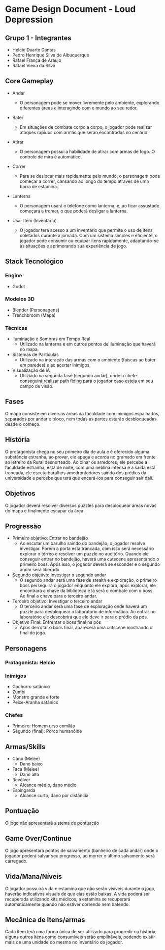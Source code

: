 
# Game Design Document - Loud Depression
## Grupo 1 - Integrantes
- Helcio Duarte Dantas
- Pedro Henrique Silva de Albuquerque
- Rafael França de Araujo
- Rafael Vieira da Silva
## Core Gameplay

- Andar
    - O personagem pode se mover livremente pelo ambiente, explorando diferentes áreas e interagindo com o mundo ao seu redor.

- Bater 
    - Em situações de combate corpo a corpo, o jogador pode realizar ataques rápidos com armas que serão encontradas no cenário.

- Atirar 
    - O personagem possui a habilidade de atirar com armas de fogo. O controle de mira é automático.

- Correr  
    - Para se deslocar mais rapidamente pelo mundo, o personagem pode começar a correr, cansando ao longo do tempo através de uma barra de estamina.

- Lanterna
    - O personagem usará o telefone como lanterna, e, ao ficar assustado começará a tremer, o que poderá desligar a lanterna.

- Usar Item (Inventário)
    - O jogador terá acesso a um inventário que permite o uso de itens coletados durante a jornada. Com um sistema simples e eficiente, o jogador pode consumir ou equipar itens rapidamente, adaptando-se às situações e aprimorando sua experiência de jogo.

## Stack Tecnológico
### Engine
- Godot
  
### Modelos 3D
- Blender (Personagens)
- Trenchbroom (Mapa)
### Técnicas
- Iluminação e Sombras em Tempo Real
    - Utilizado na lanterna e em outros pontos de iluminação que haverá no mapa.
- Sistemas de Partículas
    - Utilizado na interação das armas com o ambiente (faiscas ao bater em paredes) e ao acertar inimigos.
- Visualização de IA
    - Utilziado na segunda fase (segundo andar), onde o chefe conseguirá realizar path fiding para o jogador caso esteja em seu campo de visão.

## Fases
O mapa consiste em diversas áreas da faculdade com inimigos espalhados, separados por andar e bloco, nem todas as partes estarão desbloqueadas desde o começo.

## História
O protagonista chega no seu primeiro dia de aula e é oferecido alguma substância estranha, ao provar, ele apaga e acorda no gramado em frente ao letreiro da Rural desnorteado. Ao olhar os arredores, ele percebe a faculdade estranha, está de noite, com uma neblina intensa e a saída está trancada, ele escuta barulhos amedrontadores saindo dos prédios da universidade e percebe que terá que encará-los para conseguir sair dali.

## Objetivos
O jogador deverá resolver diversos puzzles para desbloquear áreas novas do mapa e finalmente escapar da área

## Progressão
- Primeiro objetivo: Entrar no bandejão
    - Ao escutar um barulho saindo do bandejão, o jogador resolve investigar. Porém a porta esta trancada, com isso será necessário explorar o térreo e resolver um puzzle no auditório. Quando ele conseguir entrar no bandejão, haverá uma cutscene apresentando o primeiro boss. Após isso, o jogador deverá se esconder e o segundo andar será liberado.
- Segundo objetivo: Investigar o segundo andar
    - O segundo andar será uma fase de stealth e exploração, o primeiro boss perseguirá o jogador enquanto ele explora, após explorar, ele encontrará a chave da biblioteca e lá será o combate com o boss. Ao final a chave para o terceiro andar.
- Terceiro objetivo: Investigar o terceiro andar
    - O terceiro andar será uma fase de exploração onde haverá um puzzle para desbloquear o laboratório de informática. Ao entrar no laboratório ele descobrirá que ele deve ir para o prédio da pós.
- Objetivo Final: Enfrentar o boss final na pós
    - Após derrotar o boss final, aparecerá uma cutscene mostrando o final do jogo.

## Personagens
### Protagonista: Helcio

### Inimigos
- Cachorro satânico
- Zumbi 
- Monstro grande e forte
- Peixe-Aranha satânico

### Chefes
-   Primeiro: Homem urso comilão
-   Segundo (final): Porco humanóide


## Armas/Skills
- Cano (Melee)
	- Dano baixo
- Faca (Melee)
	- Dano alto
- Revólver 
	- Alcance médio, dano médio
- Espingarda
	- Alcance curto, dano por distância

## Pontuação
O jogo não apresentará sistema de pontuação

## Game Over/Continue
O jogo apresentará pontos de salvamento (banheiro de cada andar) onde o jogador poderá salvar seu progresso, ao morrer o último salvamento será carregado.

## Vida/Mana/Níveis
O jogador possuirá vida e estamina que não serão visíveis durante o jogo, haverão indicativos visuais de que elas estão baixas. A vida poderá ser recuperada utilizando kits médicos, a estamina se recuperará automaticamente quando não estiver correndo nem batendo.

## Mecânica de Itens/armas
Cada item terá uma forma única de ser utilizado para progredir na história, alguns outros itens como consumíveis serão empilháveis, podendo existir mais de uma unidade do mesmo no inventário do jogador.